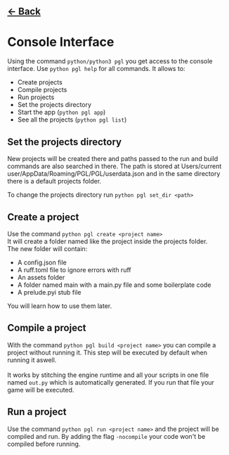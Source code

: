 ## [<- Back](PGL.md)

# Console Interface

Using the command `python/python3 pgl` you get access to the console interface. Use `python pgl help` for all commands. It allows to:

- Create projects
- Compile projects
- Run projects
- Set the projects directory
- Start the app (`python pgl app`)
- See all the projects (`python pgl list`)

## Set the projects directory

New projects will be created there and paths passed to the run and build commands are also searched in there.
The path is stored at Users/current user/AppData/Roaming/PGL/PGL/userdata.json and in the same directory there
is a default projects folder.

To change the projects directory run `python pgl set_dir <path>`

## Create a project

Use the command `python pgl create <project name>`<br>
It will create a folder named like the project inside the projects folder.<br>
The new folder will contain:

- A config.json file
- A ruff.toml file to ignore errors with ruff
- An assets folder
- A folder named main with a main.py file and some boilerplate code
- A prelude.pyi stub file

You will learn how to use them later.

## Compile a project

With the command `python pgl build <project name>` you can compile a project without running it. This step will be executed by default when running it aswell.<br><br>
It works by stitching the engine runtime and all your scripts in one file named `out.py` which is automatically generated. If you run that file your game will be executed.

## Run a project

Use the command `python pgl run <project name>` and the project will be compiled and run. By adding the flag `-nocompile` your code won't be compiled before running.
